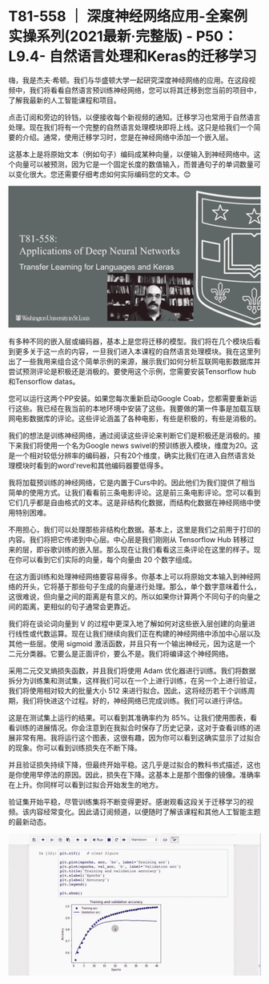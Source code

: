 # T81-558 ｜ 深度神经网络应用-全案例实操系列(2021最新·完整版) - P50：L9.4- 自然语言处理和Keras的迁移学习 

嗨，我是杰夫·希顿。我们与华盛顿大学一起研究深度神经网络的应用。在这段视频中，我们将看看自然语言预训练神经网络，您可以将其迁移到您当前的项目中，了解我最新的人工智能课程和项目。

点击订阅和旁边的铃铛，以便接收每个新视频的通知。迁移学习也常用于自然语言处理。现在我们将有一个完整的自然语言处理模块即将上线。这只是给我们一个简要的介绍。通常，使用迁移学习时，您是在神经网络中添加一个嵌入层。

这基本上是将原始文本（例如句子）编码成某种向量，以便输入到神经网络中。这个向量可以被预测，因为它是一个固定长度的数值输入，而普通句子的单词数量可以变化很大。您还需要仔细考虑如何实际编码您的文本。😊

![](img/ca3b1efa82105f12ffd73e17655ac6cb_1.png)

有多种不同的嵌入层或编码器，基本上是您将迁移的模型。我们将在几个模块后看到更多关于这一点的内容，一旦我们进入本课程的自然语言处理模块。我在这里列出了一些我用来组合这个简单示例的来源，展示我们如何分析互联网电影数据库并尝试预测评论是积极还是消极的。要使用这个示例，您需要安装Tensorflow hub和Tensorflow datas。

您可以运行这两个PP安装。如果您每次重新启动Google Coab，您都需要重新运行这些。我已经在我当前的本地环境中安装了这些。我要做的第一件事是加载互联网电影数据库的评论。这些评论涵盖了各种电影，有些是积极的，有些是消极的。

我们的想法是训练神经网络，通过阅读这些评论来判断它们是积极还是消极的。接下来我们将使用一个名为Google news swivel的预训练嵌入模块，维度为20。这是一个相对较低分辨率的编码器，只有20个维度，确实比我们在进入自然语言处理模块时看到的word'reve和其他编码器要低得多。

我将加载预训练的神经网络，它是内置于Curs中的。因此他们为我们提供了相当简单的使用方式。让我们看看前三条电影评论。这是前三条电影评论。您可以看到它们几乎都是自由格式的文本。这是非结构化数据，而结构化数据在神经网络中使用特别困难。

不用担心，我们可以处理那些非结构化数据。基本上，这里是我们之前用于打印的内容。我们将把它传递到中心层。中心层是我们刚刚从 Tensorflow Hub 转移过来的层，即谷歌训练的嵌入层。那么现在让我们看看这三条评论在这里的样子。现在你可以看到它们实际的向量，每个向量由 20 个数字组成。

在这方面训练和处理神经网络要容易得多。你基本上可以将原始文本输入到神经网络的开头，它将基于那些句子生成的向量进行处理。那么，单个数字意味着什么，这很难说，但向量之间的距离是有意义的。所以如果你计算两个不同句子的向量之间的距离，更相似的句子通常会更靠近。

我们将在谈论词向量到 V 的过程中更深入地了解如何对这些嵌入层创建的向量进行线性或代数运算。现在让我们继续向我们正在构建的神经网络中添加中心层以及其他一些层。使用 sigmoid 激活函数，并且只有一个输出神经元，因为这是一个二元分类器。它要么是正面评价，要么不是。我们将编译这个神经网络。

采用二元交叉熵损失函数，并且我们将使用 Adam 优化器进行训练。我们将数据拆分为训练集和测试集，这样我们可以在一个上进行训练，在另一个上进行验证，我们将使用相对较大的批量大小 512 来进行拟合。因此，这将经历若干个训练周期，我们将快进这个过程。好的，神经网络已完成训练。我们可以进行评估。

这是在测试集上运行的结果。可以看到其准确率约为 85%。让我们使用图表，看看训练的进展情况。你会注意到在我拟合时保存了历史记录，这对于查看训练的进展非常有用。我将运行这个图表，这很有趣，因为你可以看到这确实显示了过拟合的现象。你可以看到训练损失在不断下降。

并且验证损失持续下降，但最终开始平稳。这几乎是过拟合的教科书式描述，这也是你使用早停法的原因。因此，损失在下降。这基本上是那个图像的镜像。准确率在上升。你同样可以看到过拟合开始发生的地方。

验证集开始平稳，尽管训练集将不断变得更好。感谢观看这段关于迁移学习的视频。该内容经常变化。因此请订阅频道，以便随时了解该课程和其他人工智能主题的最新动态。

![](img/ca3b1efa82105f12ffd73e17655ac6cb_3.png)
